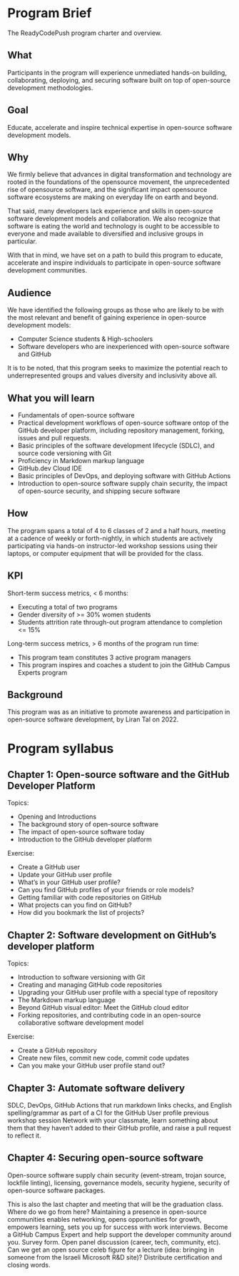# Program Brief

The ReadyCodePush program charter and overview.

## What

Participants in the program will experience unmediated hands-on building, collaborating, deploying, and securing software built on top of open-source development methodologies.

## Goal

Educate, accelerate and inspire technical expertise in open-source software development models.

## Why

We firmly believe that advances in digital transformation and technology are rooted in the foundations of the opensource movement, the unprecedented rise of opensource software, and the significant impact opensource software ecosystems are making on everyday life on earth and beyond.

That said, many developers lack experience and skills in open-source software development models and collaboration. We also recognize that software is eating the world and technology is ought to be accessible to everyone and made available to diversified and inclusive groups in particular.

With that in mind, we have set on a path to build this program to educate, accelerate and inspire individuals to participate in open-source software development communities.

## Audience

We have identified the following groups as those who are likely to be with the most relevant and benefit of gaining experience in open-source development models:

* Computer Science students & High-schoolers
* Software developers who are inexperienced with open-source software and GitHub

It is to be noted, that this program seeks to maximize the potential reach to underrepresented groups and values diversity and inclusivity above all.

## What you will learn

* Fundamentals of open-source software
* Practical development workflows of open-source software ontop of the GitHub developer platform, including repository management, forking, issues and pull requests.
* Basic principles of the software development lifecycle (SDLC), and source code versioning with Git
* Proficiency in Markdown markup language
* GitHub.dev Cloud IDE
* Basic principles of DevOps, and deploying software with GitHub Actions
* Introduction to open-source software supply chain security, the impact of open-source security, and shipping secure software

## How

The program spans a total of 4 to 6 classes of 2 and a half hours, meeting at a cadence of weekly or forth-nightly, in which students are actively participating via hands-on instructor-led workshop sessions using their laptops, or computer equipment that will be provided for the class.

## KPI

Short-term success metrics, < 6 months:

* Executing a total of two programs
* Gender diversity of >= 30% women students
* Students attrition rate through-out program attendance to completion <= 15%

Long-term success metrics, > 6 months of the program run time:

* This program team constitutes 3 active program managers
* This program inspires and coaches a student to join the GitHub Campus Experts program

## Background

This program was as an initiative to promote awareness and participation in open-source software development, by Liran Tal on 2022.

# Program syllabus

## Chapter 1: Open-source software and the GitHub Developer Platform

Topics:

* Opening and Introductions
* The background story of open-source software
* The impact of open-source software today
* Introduction to the GitHub developer platform

Exercise:

* Create a GitHub user
* Update your GitHub user profile
* What’s in your GitHub user profile?
* Can you find GitHub profiles of your friends or role models?
* Getting familiar with code repositories on GitHub
* What projects can you find on GitHub?
* How did you bookmark the list of projects?

## Chapter 2: Software development on GitHub’s developer platform

Topics:

* Introduction to software versioning with Git
* Creating and managing GitHub code repositories
* Upgrading your GitHub user profile with a special type of repository
* The Markdown markup language
* Beyond GitHub visual editor: Meet the GitHub cloud editor
* Forking repositories, and contributing code in an open-source collaborative software development model

Exercise:

* Create a GitHub repository
* Create new files, commit new code, commit code updates
* Can you make your GitHub user profile stand out?

## Chapter 3: Automate software delivery
SDLC, DevOps, GitHub Actions that run markdown links checks, and English spelling/grammar as part of a CI for the GitHub User profile previous workshop session Network with your classmate, learn something about them that they haven’t added to their GitHub profile, and raise a pull request to reflect it.

## Chapter 4: Securing open-source software
Open-source software supply chain security (event-stream, trojan source, lockfile linting), licensing, governance models, security hygiene, security of open-source software packages.

This is also the last chapter and meeting that will be the graduation class.
Where do we go from here? Maintaining a presence in open-source communities enables networking, opens opportunities for growth, empowers learning, sets you up for success with work interviews. Become a GitHub Campus Expert and help support the developer community around you. Survey form. Open panel discussion (career, tech, community, etc). Can we get an open source celeb figure for a lecture (idea: bringing in someone from the Israeli Microsoft R&D site)? Distribute certification and closing words.


